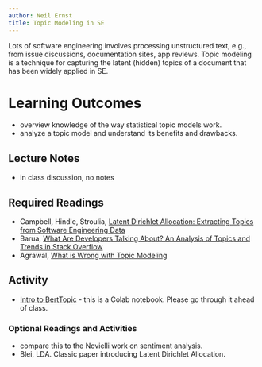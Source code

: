 ```yaml
---
author: Neil Ernst
title: Topic Modeling in SE
---
```


Lots of software engineering involves processing unstructured text, e.g., from issue discussions, documentation sites, app reviews. Topic modeling is a technique for capturing the latent (hidden) topics of a document that has been widely applied in SE.

# Learning Outcomes
- overview knowledge of the way statistical topic models work.
- analyze a topic model and understand its benefits and drawbacks.

## Lecture Notes

* in class discussion, no notes

## Required Readings

* Campbell, Hindle, Stroulia, [Latent Dirichlet Allocation: Extracting Topics from Software Engineering Data](http://webdocs.cs.ualberta.ca/~hindle1/2014/lda-chapter.pdf)
* Barua, [What Are Developers Talking About? An Analysis of Topics and Trends in Stack Overflow](https://cs.uwaterloo.ca/~m2nagapp/courses/CS846/1171/papers/barua_ese12.pdf) 
* Agrawal, [What is Wrong with Topic Modeling](https://www.researchgate.net/profile/Tim-Menzies/publication/307303102_What_is_Wrong_with_Topic_Modeling_and_How_to_Fix_it_Using_Search-based_SE/links/57e4a55a08ae9e8425a25dd5/What-is-Wrong-with-Topic-Modeling-and-How-to-Fix-it-Using-Search-based-SE.pdf)

## Activity
* [Intro to BertTopic](https://colab.research.google.com/drive/1FieRA9fLdkQEGDIMYl0I3MCjSUKVF8C-?usp=sharing) - this is a Colab notebook. Please go through it ahead of class. 


### Optional Readings and Activities
- compare this to the Novielli work on sentiment analysis.
- Blei, LDA. Classic paper introducing Latent Dirichlet Allocation.
